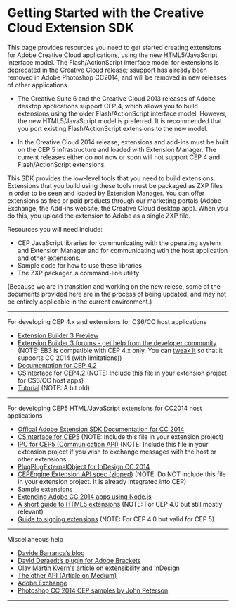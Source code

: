 Getting Started with the Creative Cloud Extension SDK
==============

This page provides resources you need to get started creating extensions for Adobe Creative Cloud applications, using the new HTML5/JavaScript interface model. The Flash/ActionScript interface model for extensions is deprecated in the Creative Cloud release; ssupport has already been removed in Adobe Photoshop CC2014, and will be removed in new releases of other applications.

* The Creative Suite 6 and the Creative Cloud 2013 releases of Adobe desktop applications support CEP 4, which allows you to build extensions using the older Flash/ActionScript interface model. However, the new HTML5/JavaScript model is preferred. It is recommended that you port existing Flash/ActionScript extensions to the new model.

* In the Creative Cloud 2014 release, extensions and add-ins must be built on the CEP 5 infrastructure and loaded with Extension Manager. The current releases either do not now or soon will not support CEP 4 and Flash/ActionScript extensions.

This SDK provides the low-level tools that you need to build extensions. Extensions that you build using these tools must be packaged as ZXP files in order to be seen and loaded by Extension Manager. You can offer extensions as free or paid products through our marketing portals (Adobe Exchange, the Add-ins website, the Creative Cloud desktop app). When you do this, you upload the extension to Adobe as a single ZXP file. 

Resources you will need include:
* CEP JavaScript libraries for communicating  with the operating system and Extension Manager and for communicating wtih the host application and other extensions.
* Sample code for how to use these libraries
* The ZXP packager, a command-line utility

(Because we are in transition and working on the new relese, some of the documents provided here are in the process of being updated, and may not be entirely applicable in the current environment.)

----

For developing CEP 4.x and extensions for CS6/CC host applications
* [Extension Builder 3 Preview](http://adobe.ly/1pho2QU)
* [Extension Builder 3 forums - get help from the developer community](http://adobe.ly/1mgZ2xe)
   (NOTE: EB3 is compatible with CEP 4.x only. You can [tweak it](http://adobe.ly/1v3wgiq) so that it supports CC 2014 (with limitations))
* [Documentation for CEP 4.2](http://adobe.ly/1cWBggl)
* [CSInterface for CEP4.2](https://github.com/Adobe-CEP/JavaScript-API/blob/master/CSInterface-4.2.0.js)
   (NOTE: Include this file in your extension project for CS6/CC host apps)
* [Tutorial](http://bit.ly/1nNLqH4)
   (NOTE: A bit old)

----

For developing CEP5 HTML/JavaScript extensions for CC2014 host applications
* [Offical Adobe Extension SDK Documentation for CC 2014](http://adobe.ly/1rin38t)
* [CSInterface for CEP5](https://github.com/Adobe-CEP/JavaScript-API/blob/master/CSInterface.js)
   (NOTE: Include this file in your extension project)
* [IPC for CEP5 (Communication API)](https://github.com/Adobe-CEP/CEP-Resources/blob/master/Vulcan.js)
   (NOTE: Include this file in your extension project if you wish to exchange messages with the host or other extensions
* [PlugPlugExternalObject for InDesign CC 2014](http://bit.ly/1qlnKOb)
* [CEPEngine Extension API spec (zipped)](http://adobe.ly/1p2Onnl) 
   (NOTE: Do NOT include this file in your extension project. It is already integrated into CEP)
* [Sample extensions](https://github.com/Adobe-CEP/Samples)
* [Extending Adobe CC 2014 apps using Node.js](http://bit.ly/1yAR0T9)
* [A short guide to HTML5 extensions](http://adobe.ly/Nk1EK7)
   (NOTE:  For CEP 4.0 but still mostly relevant)
* [Guide to signing extensions](http://adobe.ly/1oiS4FE)
   (NOTE:  For CEP 4.0 but valid for CEP 5)

----

Miscellaneous help
* [Davide Barranca’s blog](http://bit.ly/Nk1Mta)
* [David Deraedt’s plugin for Adobe Brackets](http://bit.ly/QKWWYL)
* [Olav Martin Kvern's article on extensibility and InDesign](http://bit.ly/1zEa9Ef)
* [The other API (Article on Medium)](http://bit.ly/1hIFZay)
* [Adobe Exchange](http://bit.ly/1mHVksI)
* [Photoshop CC 2014 CEP samples by John Peterson](http://bit.ly/1nGAWYN)

----



